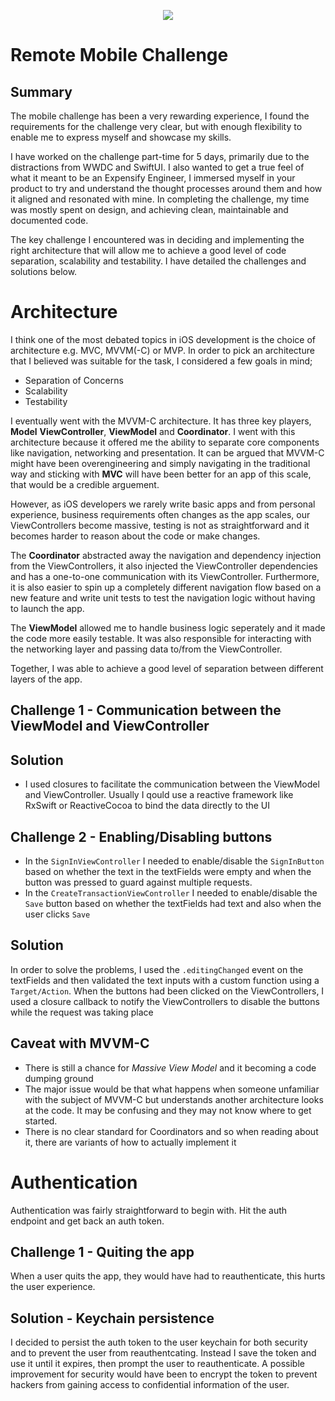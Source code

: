 <p align="center">
    <img src ="https://firebasestorage.googleapis.com/v0/b/outnow-backend.appspot.com/o/expensify-logo.png?alt=media&token=2fb0c6df-f9d1-4339-a8de-75bc0a673791" />
</p>

# Remote Mobile Challenge

## Summary 

The mobile challenge has been a very rewarding experience, I found the requirements for the challenge very clear, but with enough flexibility to enable me to express myself and showcase my skills. 

I have worked on the challenge part-time for 5 days, primarily due to the distractions from WWDC and SwiftUI. I also wanted to get a true feel of what it meant to be an Expensify Engineer, I immersed myself in your product to try and understand the thought processes around them and how it aligned and resonated with mine. In completing the challenge, my time was mostly spent on design, and achieving clean, maintainable and documented code.

The key challenge I encountered was in deciding and implementing the right architecture that will allow me to achieve a good level of code separation, scalability and testability. I have detailed the challenges and solutions below.

# Architecture

I think one of the most debated topics in iOS development is the choice of architecture e.g. MVC, MVVM(-C) or MVP. In order to pick an architecture that I believed was suitable for the task, I considered a few goals in mind;

- Separation of Concerns
- Scalability
- Testability

I eventually went with the MVVM-C architecture. It has three key players, **Model** **ViewController**, **ViewModel** and **Coordinator**. I went with this architecture because it offered me the ability to separate core components like navigation, networking and presentation.
It can be argued that MVVM-C might have been overengineering and simply navigating in the traditional way and sticking with **MVC** will have been better for an app of this scale, that would be a credible arguement. 

However, as iOS developers we rarely write basic apps and from personal experience, business requirements often changes as the app scales, our ViewControllers become massive, testing is not as straightforward and it becomes harder to reason about the code or make changes.

The **Coordinator** abstracted away the navigation and dependency injection from the ViewControllers, it also injected the ViewController dependencies and has a one-to-one communication with its ViewController. Furthermore, it is also easier to spin up a completely different navigation flow based on a new feature and write unit tests to test the navigation logic without having to launch the app.

The **ViewModel** allowed me to handle business logic seperately and it made the code more easily testable. It was also responsible for interacting with the networking layer and passing data to/from the ViewController.

Together, I was able to achieve a good level of separation between different layers of the app.

## Challenge 1 - Communication between the ViewModel and ViewController 

## Solution

- I used closures to facilitate the communication between the ViewModel and ViewController. Usually I qould use a reactive framework like RxSwift or ReactiveCocoa to bind the data directly to the UI

## Challenge 2 - Enabling/Disabling buttons

- In the `SignInViewController` I needed to enable/disable the `SignInButton` based on whether the text in the textFields were empty and when the button was pressed to guard against multiple requests. 
- In the `CreateTransactionViewController` I needed to enable/disable the `Save` button based on whether the textFields had text and also when the user clicks `Save`

## Solution

In order to solve the problems, I used the ``` .editingChanged ``` event on the textFields and then validated the text inputs with a custom function using a `Target/Action`. When the buttons had been clicked on the ViewControllers, I used a closure callback to notify the ViewControllers to disable the buttons while the request was taking place

## Caveat with MVVM-C

- There is still a chance for *Massive View Model* and it becoming a code dumping ground
- The major issue would be that what happens when someone unfamiliar with the subject of MVVM-C but understands another architecture looks at the code. It may be confusing and they may not know where to get started.
- There is no clear standard for Coordinators and so when reading about it, there are variants of how to actually implement it

# Authentication

Authentication was fairly straightforward to begin with. Hit the auth endpoint and get back an auth token. 

## Challenge 1 - Quiting the app

When a user quits the app, they would have had to reauthenticate, this hurts the user experience.

## Solution - Keychain persistence

I decided to persist the auth token to the user keychain for both security and to prevent the user from reauthentcating. Instead I save the token and use it until it expires, then prompt the user to reauthenticate. A possible improvement for security would have been to encrypt the token to prevent hackers from gaining access to confidential information of the user.
